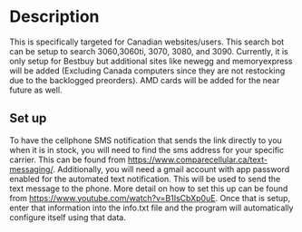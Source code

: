 # Description
This is specifically targeted for Canadian websites/users. This search bot can be setup to search 3060,3060ti, 3070, 3080, and 3090. Currently, it is only setup for Bestbuy but additional sites like newegg and memoryexpress will be added (Excluding Canada computers since they are not restocking due to the backlogged preorders). AMD cards will be added for the near future as well. 

## Set up
To have the cellphone SMS notification that sends the link directly to you when it is in stock, you will need to find the sms address for your specific carrier. This can be found from https://www.comparecellular.ca/text-messaging/.
Additionally, you will need a gmail account with app password enabled for the automated text notification. This will be used to send the text message to the phone. More detail on how to set this up can be found from https://www.youtube.com/watch?v=B1IsCbXp0uE. Once that is setup, enter that information into the info.txt file and the program will automatically configure itself using that data.
